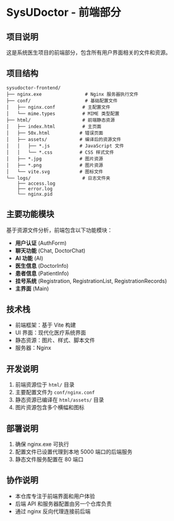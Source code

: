 # SysUDoctor - 前端部分

## 项目说明
这是系统医生项目的前端部分，包含所有用户界面相关的文件和资源。

## 项目结构
```
sysudoctor-frontend/
├── nginx.exe                # Nginx 服务器执行文件
├── conf/                    # 基础配置文件
│   ├── nginx.conf          # 主配置文件
│   └── mime.types          # MIME 类型配置
├── html/                   # 前端静态资源
│   ├── index.html          # 主页面
│   ├── 50x.html           # 错误页面
│   ├── assets/            # 编译后的资源文件
│   │   ├── *.js           # JavaScript 文件
│   │   └── *.css          # CSS 样式文件
│   ├── *.jpg              # 图片资源
│   ├── *.png              # 图片资源
│   └── vite.svg           # 图标文件
└── logs/                   # 日志文件夹
    ├── access.log
    ├── error.log
    └── nginx.pid
```

## 主要功能模块
基于资源文件分析，前端包含以下功能模块：
- **用户认证** (AuthForm)
- **聊天功能** (Chat, DoctorChat)
- **AI 功能** (AI)
- **医生信息** (DoctorInfo)
- **患者信息** (PatientInfo)
- **挂号系统** (Registration, RegistrationList, RegistrationRecords)
- **主界面** (Main)

## 技术栈
- 前端框架：基于 Vite 构建
- UI 界面：现代化医疗系统界面
- 静态资源：图片、样式、脚本文件
- 服务器：Nginx

## 开发说明
1. 前端资源位于 `html/` 目录
2. 主要配置文件为 `conf/nginx.conf`
3. 静态资源已编译在 `html/assets/` 目录
4. 图片资源包含多个横幅和图标

## 部署说明
1. 确保 nginx.exe 可执行
2. 配置文件已设置代理到本地 5000 端口的后端服务
3. 静态文件服务配置在 80 端口

## 协作说明
- 本仓库专注于前端界面和用户体验
- 后端 API 和服务器配置由另一个仓库负责
- 通过 nginx 反向代理连接前后端
